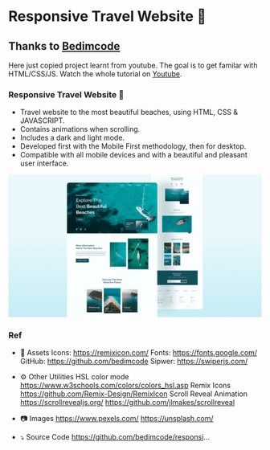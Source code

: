 # Responsive Travel Website 🌊

## Thanks to [Bedimcode](https://www.youtube.com/c/Bedimcode)

Here just copied project learnt from youtube. The goal is to get familar with HTML/CSS/JS. Watch the whole tutorial on [Youtube](https://www.youtube.com/watch?v=YzRDHxbw1RU&feature=youtu.be).

### Responsive Travel Website 🌊
- Travel website to the most beautiful beaches, using HTML, CSS & JAVASCRIPT.
- Contains animations when scrolling.
- Includes a dark and light mode.
- Developed first with the Mobile First methodology, then for desktop.
- Compatible with all mobile devices and with a beautiful and pleasant user interface.

![travel-website](/preview.png)

### Ref

- 📁 Assets 
Icons: https://remixicon.com/
Fonts: https://fonts.google.com/
GitHub: https://github.com/bedimcode
Sipwer: https://swiperjs.com/

- ⚙️ Other Utilities
HSL color mode
https://www.w3schools.com/colors/colors_hsl.asp
Remix Icons
https://github.com/Remix-Design/RemixIcon
Scroll Reveal Animation
https://scrollrevealjs.org/
https://github.com/jlmakes/scrollreveal

- 📷 Images
https://www.pexels.com/
https://unsplash.com/

- ⤵️ Source Code 
https://github.com/bedimcode/responsi...
